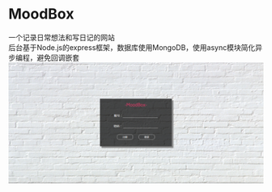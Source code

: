 # MoodBox
一个记录日常想法和写日记的网站<br>
后台基于Node.js的express框架，数据库使用MongoDB，使用async模块简化异步编程，避免回调嵌套
![登陆界面](https://raw.githubusercontent.com/Juvanto/MoodBox/master/interface1.png)
